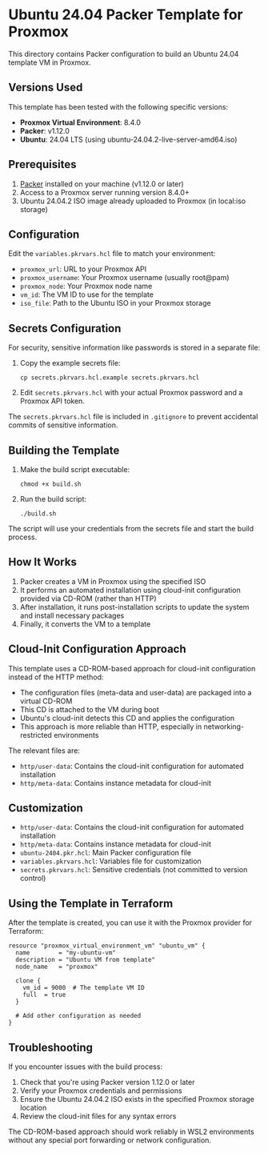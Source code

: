 # Ubuntu 24.04 Packer Template for Proxmox

This directory contains Packer configuration to build an Ubuntu 24.04 template VM in Proxmox.

## Versions Used

This template has been tested with the following specific versions:

- **Proxmox Virtual Environment**: 8.4.0
- **Packer**: v1.12.0
- **Ubuntu**: 24.04 LTS (using ubuntu-24.04.2-live-server-amd64.iso)

## Prerequisites

1. [Packer](https://www.packer.io/downloads) installed on your machine (v1.12.0 or later)
2. Access to a Proxmox server running version 8.4.0+
3. Ubuntu 24.04.2 ISO image already uploaded to Proxmox (in local:iso storage)

## Configuration

Edit the `variables.pkrvars.hcl` file to match your environment:

- `proxmox_url`: URL to your Proxmox API
- `proxmox_username`: Your Proxmox username (usually root@pam)
- `proxmox_node`: Your Proxmox node name
- `vm_id`: The VM ID to use for the template
- `iso_file`: Path to the Ubuntu ISO in your Proxmox storage

## Secrets Configuration

For security, sensitive information like passwords is stored in a separate file:

1. Copy the example secrets file:
   ```
   cp secrets.pkrvars.hcl.example secrets.pkrvars.hcl
   ```

2. Edit `secrets.pkrvars.hcl` with your actual Proxmox password and a Proxmox API token.

The `secrets.pkrvars.hcl` file is included in `.gitignore` to prevent accidental commits of sensitive information.

## Building the Template

1. Make the build script executable:
   ```
   chmod +x build.sh
   ```

2. Run the build script:
   ```
   ./build.sh
   ```

The script will use your credentials from the secrets file and start the build process.

## How It Works

1. Packer creates a VM in Proxmox using the specified ISO
2. It performs an automated installation using cloud-init configuration provided via CD-ROM (rather than HTTP)
3. After installation, it runs post-installation scripts to update the system and install necessary packages
4. Finally, it converts the VM to a template

## Cloud-Init Configuration Approach

This template uses a CD-ROM-based approach for cloud-init configuration instead of the HTTP method:

- The configuration files (meta-data and user-data) are packaged into a virtual CD-ROM
- This CD is attached to the VM during boot
- Ubuntu's cloud-init detects this CD and applies the configuration
- This approach is more reliable than HTTP, especially in networking-restricted environments

The relevant files are:
- `http/user-data`: Contains the cloud-init configuration for automated installation
- `http/meta-data`: Contains instance metadata for cloud-init

## Customization

- `http/user-data`: Contains the cloud-init configuration for automated installation
- `http/meta-data`: Contains instance metadata for cloud-init
- `ubuntu-2404.pkr.hcl`: Main Packer configuration file
- `variables.pkrvars.hcl`: Variables file for customization
- `secrets.pkrvars.hcl`: Sensitive credentials (not committed to version control)

## Using the Template in Terraform

After the template is created, you can use it with the Proxmox provider for Terraform:

```hcl
resource "proxmox_virtual_environment_vm" "ubuntu_vm" {
  name        = "my-ubuntu-vm"
  description = "Ubuntu VM from template"
  node_name   = "proxmox"
  
  clone {
    vm_id = 9000  # The template VM ID
    full  = true
  }
  
  # Add other configuration as needed
}
```

## Troubleshooting

If you encounter issues with the build process:

1. Check that you're using Packer version 1.12.0 or later
2. Verify your Proxmox credentials and permissions
3. Ensure the Ubuntu 24.04.2 ISO exists in the specified Proxmox storage location
4. Review the cloud-init files for any syntax errors

The CD-ROM-based approach should work reliably in WSL2 environments without any special port forwarding or network configuration. 